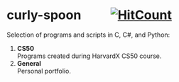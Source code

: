 
# curly-spoon &nbsp;&nbsp;&nbsp;&nbsp;&nbsp;&nbsp;&nbsp;&nbsp;&nbsp;[![HitCount](http://hits.dwyl.com/gusleak/curly-spoon.svg)](http://hits.dwyl.com/gusleak/curly-spoon)
Selection of programs and scripts in C, C#, and Python:

1. **CS50**\
Programs created during HarvardX CS50 course.
2. **General**\
Personal portfolio.
